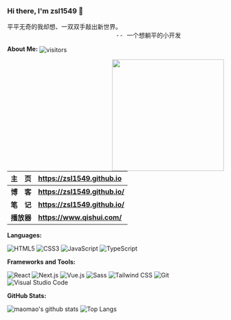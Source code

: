 ### Hi there, I'm zsl1549 👋

<pre>
平平无奇的我却想、一双双手敲出新世界。
                              -- 一个想躺平的小开发
</pre>

**About Me:** <img src="https://visitor-badge.laobi.icu/badge?page_id=zsl1549.zsl1549" align="center" alt="visitors">

<img src="https://media.giphy.com/media/M9gbBd9nbDrOTu1Mqx/giphy.gif" width="260" align="right" alt="">

|   主&emsp;页   | <https://zsl1549.github.io>              |
| :------------: | :------------------------------- |
| **博&emsp;客** | **<https://zsl1549.github.io/>** |
| **笔&emsp;记** | **<https://zsl1549.github.io/>** |
|   **播放器**   | **<https://www.qishui.com/>**    |

**Languages:**

![HTML5](https://img.shields.io/badge/HTML5-E34F26?logo=HTML5&logoColor=fff)
![CSS3](https://img.shields.io/badge/CSS3-1572B6?logo=CSS3&logoColor=fff)
![JavaScript](https://img.shields.io/badge/JavaScript-F7DF1E?logo=JavaScript&logoColor=333)
![TypeScript](https://img.shields.io/badge/TypeScript-3178C6?logo=TypeScript&logoColor=fff)

**Frameworks and Tools:**

![React](https://img.shields.io/badge/React-61DAFB?logo=React&logoColor=333)
![Next.js](https://img.shields.io/badge/Next.js-000000?logo=Next.js&logoColor=fff)
![Vue.js](https://img.shields.io/badge/Vue.js-4FC08D?logo=Vue.js&logoColor=fff)
![Sass](https://img.shields.io/badge/Sass-CC6699?logo=Sass&logoColor=fff)
![Tailwind CSS](https://img.shields.io/badge/Tailwind%20CSS-06B6D4?logo=TailwindCSS&logoColor=fff)
![Git](https://img.shields.io/badge/Git-F05032?logo=Git&logoColor=fff)
![Visual Studio Code](https://img.shields.io/badge/VS%20CODE-007ACC?logo=VisualStudioCode&logoColor=fff)

**GitHub Stats:**

![maomao's github stats](https://github-readme-stats.vercel.app/api?username=zsl1549&show_icons=true&hide_title=true&count_private=true)
![Top Langs](https://github-readme-stats.vercel.app/api/top-langs/?username=zsl1549&layout=compact)
